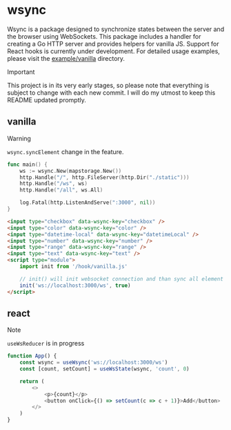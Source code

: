 # wsync

Wsync is a package designed to synchronize states between the server and the browser using WebSockets. This package includes a handler for creating a Go HTTP server and provides helpers for vanilla JS. Support for React hooks is currently under development. For detailed usage examples, please visit the [example/vanilla](./example/vanilla/) directory.

> [!IMPORTANT]  
> This project is in its very early stages, so please note that everything is subject to change with each new commit. I will do my utmost to keep this README updated promptly.

## vanilla

> [!WARNING]  
> `wsync.syncElement` change in the feature.

```go
func main() {
	ws := wsync.New(mapstorage.New())
	http.Handle("/", http.FileServer(http.Dir("./static")))
	http.Handle("/ws", ws)
	http.Handle("/all", ws.All)

	log.Fatal(http.ListenAndServe(":3000", nil))
}
```

```html
<input type="checkbox" data-wsync-key="checkbox" />
<input type="color" data-wsync-key="color" />
<input type="datetime-local" data-wsync-key="datetimeLocal" />
<input type="number" data-wsync-key="number" />
<input type="range" data-wsync-key="range" />
<input type="text" data-wsync-key="text" />
<script type="module">
	import init from '/hook/vanilla.js'

	// init() will init websocket connection and than sync all element with `data-wsync-key` if the second parameter is true
	init('ws://localhost:3000/ws', true)
</script>
```

## react

> [!NOTE]  
> `useWsReducer` is in progress

```js
function App() {
	const wsync = useWsync('ws://localhost:3000/ws')
	const [count, setCount] = useWsState(wsync, 'count', 0)

	return (
		<>
			<p>{count}</p>
			<button onClick={() => setCount(c => c + 1)}>Add</button>
		</>
	)
}
```
